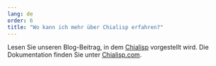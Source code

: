 ```yaml
---
lang: de
order: 6
title: "Wo kann ich mehr über Chialisp erfahren?"
---
```


Lesen Sie unseren Blog-Beitrag, in dem [Chialisp](https://www.chia.net/2019/11/27/chialisp.en.html) vorgestellt wird. Die Dokumentation finden Sie unter [Chialisp.com](https://chialisp.com).
